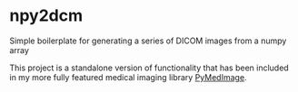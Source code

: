 # npy2dcm
Simple boilerplate for generating a series of DICOM images from a numpy array

This project is a standalone version of functionality that has been included in my more fully featured medical imaging library [PyMedImage](https://github.com/ryanneph/PyMedImage).
